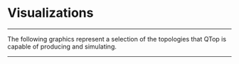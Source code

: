 # Visualizations
----
The following graphics represent a selection
of the topologies that QTop is capable of 
producing and simulating.

----


